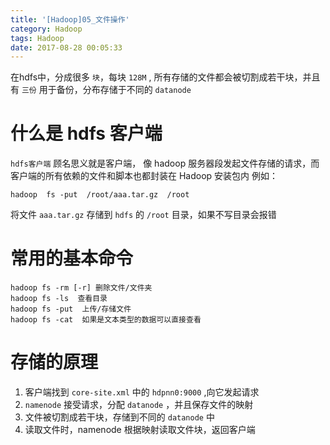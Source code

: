 ```yaml
---
title: '[Hadoop]05_文件操作'
category: Hadoop
tags: Hadoop
date: 2017-08-28 00:05:33
---
```


在hdfs中，分成很多 `块`，每块 `128M` , 所有存储的文件都会被切割成若干块，并且有 `三份` 用于备份，分布存储于不同的 `datanode`

# 什么是 hdfs 客户端

`hdfs客户端` 顾名思义就是客户端， 像 hadoop 服务器段发起文件存储的请求，而客户端的所有依赖的文件和脚本也都封装在 Hadoop 安装包内
例如：
```
hadoop  fs -put  /root/aaa.tar.gz  /root
```
将文件 `aaa.tar.gz` 存储到 `hdfs` 的 `/root` 目录，如果不写目录会报错

# 常用的基本命令

```
hadoop fs -rm [-r] 删除文件/文件夹
hadoop fs -ls  查看目录
hadoop fs -put  上传/存储文件
hadoop fs -cat  如果是文本类型的数据可以直接查看
```

# 存储的原理

1. 客户端找到 `core-site.xml` 中的 `hdpnn0:9000` ,向它发起请求
2. `namenode` 接受请求，分配 `datanode` ，并且保存文件的映射
3. 文件被切割成若干块，存储到不同的 `datanode` 中
4. 读取文件时，namenode 根据映射读取文件块，返回客户端

